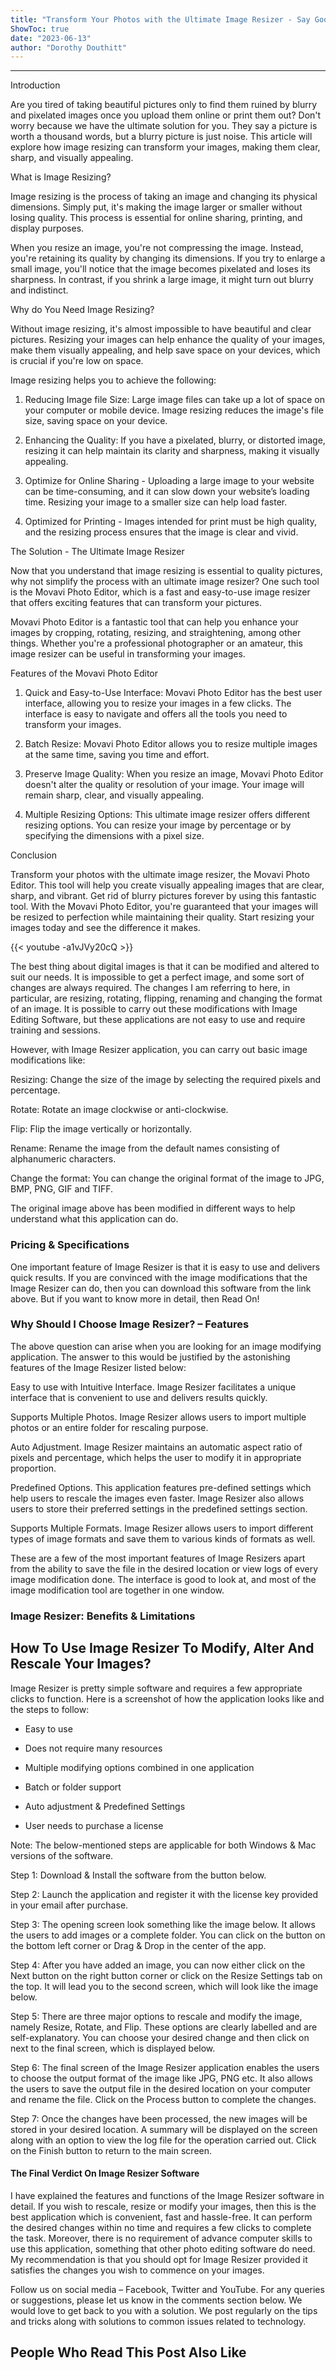 ```yaml
---
title: "Transform Your Photos with the Ultimate Image Resizer - Say Goodbye to Blurry Pictures Forever!"
ShowToc: true 
date: "2023-06-13"
author: "Dorothy Douthitt"
---
```

*****
Introduction

Are you tired of taking beautiful pictures only to find them ruined by blurry and pixelated images once you upload them online or print them out? Don't worry because we have the ultimate solution for you. They say a picture is worth a thousand words, but a blurry picture is just noise. This article will explore how image resizing can transform your images, making them clear, sharp, and visually appealing.

What is Image Resizing?

Image resizing is the process of taking an image and changing its physical dimensions. Simply put, it's making the image larger or smaller without losing quality. This process is essential for online sharing, printing, and display purposes.

When you resize an image, you're not compressing the image. Instead, you're retaining its quality by changing its dimensions. If you try to enlarge a small image, you'll notice that the image becomes pixelated and loses its sharpness. In contrast, if you shrink a large image, it might turn out blurry and indistinct.

Why do You Need Image Resizing?

Without image resizing, it's almost impossible to have beautiful and clear pictures. Resizing your images can help enhance the quality of your images, make them visually appealing, and help save space on your devices, which is crucial if you're low on space.

Image resizing helps you to achieve the following:

1. Reducing Image file Size: Large image files can take up a lot of space on your computer or mobile device. Image resizing reduces the image's file size, saving space on your device.

2. Enhancing the Quality: If you have a pixelated, blurry, or distorted image, resizing it can help maintain its clarity and sharpness, making it visually appealing.

3. Optimize for Online Sharing  - Uploading a large image to your website can be time-consuming, and it can slow down your website’s loading time. Resizing your image to a smaller size can help load faster.

4. Optimized for Printing - Images intended for print must be high quality, and the resizing process ensures that the image is clear and vivid.

The Solution - The Ultimate Image Resizer

Now that you understand that image resizing is essential to quality pictures, why not simplify the process with an ultimate image resizer? One such tool is the Movavi Photo Editor, which is a fast and easy-to-use image resizer that offers exciting features that can transform your pictures.

Movavi Photo Editor is a fantastic tool that can help you enhance your images by cropping, rotating, resizing, and straightening, among other things. Whether you're a professional photographer or an amateur, this image resizer can be useful in transforming your images.

Features of the Movavi Photo Editor

1. Quick and Easy-to-Use Interface: Movavi Photo Editor has the best user interface, allowing you to resize your images in a few clicks. The interface is easy to navigate and offers all the tools you need to transform your images.

2. Batch Resize: Movavi Photo Editor allows you to resize multiple images at the same time, saving you time and effort.

3. Preserve Image Quality: When you resize an image, Movavi Photo Editor doesn't alter the quality or resolution of your image. Your image will remain sharp, clear, and visually appealing.

4. Multiple Resizing Options: This ultimate image resizer offers different resizing options. You can resize your image by percentage or by specifying the dimensions with a pixel size.

Conclusion

Transform your photos with the ultimate image resizer, the Movavi Photo Editor. This tool will help you create visually appealing images that are clear, sharp, and vibrant. Get rid of blurry pictures forever by using this fantastic tool. With the Movavi Photo Editor, you're guaranteed that your images will be resized to perfection while maintaining their quality. Start resizing your images today and see the difference it makes.

{{< youtube -a1vJVy20cQ >}} 



The best thing about digital images is that it can be modified and altered to suit our needs. It is impossible to get a perfect image, and some sort of changes are always required. The changes I am referring to here, in particular, are resizing, rotating, flipping, renaming and changing the format of an image. It is possible to carry out these modifications with Image Editing Software, but these applications are not easy to use and require training and sessions.
 
However, with Image Resizer application, you can carry out basic image modifications like:
 
Resizing: Change the size of the image by selecting the required pixels and percentage.
 
Rotate: Rotate an image clockwise or anti-clockwise.
 
Flip: Flip the image vertically or horizontally.
 
Rename: Rename the image from the default names consisting of alphanumeric characters.
 
Change the format: You can change the original format of the image to JPG, BMP, PNG, GIF and TIFF.
 

 
The original image above has been modified in different ways to help understand what this application can do.
 
### Pricing & Specifications
 
One important feature of Image Resizer is that it is easy to use and delivers quick results. If you are convinced with the image modifications that the Image Resizer can do, then you can download this software from the link above. But if you want to know more in detail, then Read On!
 
### Why Should I Choose Image Resizer? – Features
 
The above question can arise when you are looking for an image modifying application. The answer to this would be justified by the astonishing features of the Image Resizer listed below:
 
Easy to use with Intuitive Interface. Image Resizer facilitates a unique interface that is convenient to use and delivers results quickly.
 
Supports Multiple Photos. Image Resizer allows users to import multiple photos or an entire folder for rescaling purpose.
 
Auto Adjustment. Image Resizer maintains an automatic aspect ratio of pixels and percentage, which helps the user to modify it in appropriate proportion.
 
Predefined Options. This application features pre-defined settings which help users to rescale the images even faster. Image Resizer also allows users to store their preferred settings in the predefined settings section.
 
Supports Multiple Formats. Image Resizer allows users to import different types of image formats and save them to various kinds of formats as well.
 
These are a few of the most important features of Image Resizers apart from the ability to save the file in the desired location or view logs of every image modification done. The interface is good to look at, and most of the image modification tool are together in one window.
 
### Image Resizer: Benefits & Limitations
 
## How To Use Image Resizer To Modify, Alter And Rescale Your Images?
 
Image Resizer is pretty simple software and requires a few appropriate clicks to function. Here is a screenshot of how the application looks like and the steps to follow:
 
- Easy to use
 - Does not require many resources
 - Multiple modifying options combined in one application
 - Batch or folder support
 - Auto adjustment & Predefined Settings

 
- User needs to purchase a license

 
Note: The below-mentioned steps are applicable for both Windows & Mac versions of the software.
 
Step 1: Download & Install the software from the button below.
 
Step 2: Launch the application and register it with the license key provided in your email after purchase.
 
Step 3: The opening screen look something like the image below. It allows the users to add images or a complete folder. You can click on the button on the bottom left corner or Drag & Drop in the center of the app.
 
Step 4: After you have added an image, you can now either click on the Next button on the right button corner or click on the Resize Settings tab on the top. It will lead you to the second screen, which will look like the image below.
 
Step 5: There are three major options to rescale and modify the image, namely Resize, Rotate, and Flip. These options are clearly labelled and are self-explanatory. You can choose your desired change and then click on next to the final screen, which is displayed below.
 
Step 6: The final screen of the Image Resizer application enables the users to choose the output format of the image like JPG, PNG etc. It also allows the users to save the output file in the desired location on your computer and rename the file. Click on the Process button to complete the changes.
 
Step 7: Once the changes have been processed, the new images will be stored in your desired location. A summary will be displayed on the screen along with an option to view the log file for the operation carried out. Click on the Finish button to return to the main screen.
 
#### The Final Verdict On Image Resizer Software
 
I have explained the features and functions of the Image Resizer software in detail. If you wish to rescale, resize or modify your images, then this is the best application which is convenient, fast and hassle-free. It can perform the desired changes within no time and requires a few clicks to complete the task. Moreover, there is no requirement of advance computer skills to use this application, something that other photo editing software do need. My recommendation is that you should opt for Image Resizer provided it satisfies the changes you wish to commence on your images.
 
Follow us on social media – Facebook, Twitter and YouTube. For any queries or suggestions, please let us know in the comments section below. We would love to get back to you with a solution. We post regularly on the tips and tricks along with solutions to common issues related to technology.
 
##  People Who Read This Post Also Like 



